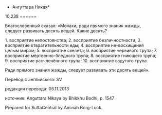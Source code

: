 * Ангуттара Никая*

10\.238
\=\=\=\=\=\=

Благословенный сказал: «Монахи, ради прямого знания жажды, следует развивать десять вещей\. Какие десять?

1\. восприятие непостоянства;
2\. восприятие безличностности;
3\. восприятие отвратительности еды;
4\. восприятие не\-восхищения целым миром;
5\. восприятие скелета;
6\. восприятие червивого трупа;
7\. восприятие мёртвенно\-бледного трупа;
8\. восприятие гниющего трупа;
9\. восприятие расчленённого трупа;
10\. восприятие вздутого трупа\.

Ради прямого знания жажды, следует развивать эти десять вещей»\.

Перевод с английского: SV

редакция перевода: 06\.11\.2013

источник: Anguttara Nikaya by Bhikkhu Bodhi, p\. 1547

Prepared for SuttaCentral by Aminah Borg\-Luck\.